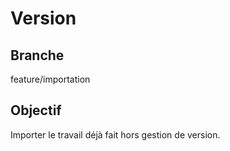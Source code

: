 Version
=======

Branche
-------
feature/importation


Objectif
--------
Importer le travail déjà fait hors gestion de version.

